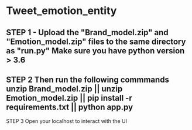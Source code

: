 # Tweet_emotion_entity
STEP 1 -
Upload the "Brand_model.zip" and "Emotion_model.zip" files to the same directory as "run.py"
Make sure you have python version > 3.6
-----------------------------
STEP 2
Then run the following commmands
unzip Brand_model.zip || unzip Emotion_model.zip || pip install -r requirements.txt || python app.py
--------------------------
STEP 3
Open your localhost to interact with the UI
